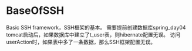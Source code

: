 # BaseOfSSH
Basic SSH framework，SSH框架的基本。
需要提前创建数据库spring_day04
tomcat启动后，如果数据库中建立了t_user表，则hibernate配置无误。
访问userAction时，如果表中多了一条数据，那么SSH框架配置无误。
